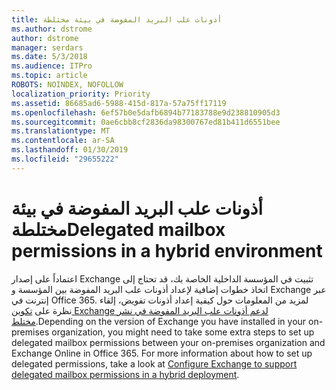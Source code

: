 ```yaml
---
title: أذونات علب البريد المفوضة في بيئة مختلطة
ms.author: dstrome
author: dstrome
manager: serdars
ms.date: 5/3/2018
ms.audience: ITPro
ms.topic: article
ROBOTS: NOINDEX, NOFOLLOW
localization_priority: Priority
ms.assetid: 86685ad6-5988-415d-817a-57a75ff17119
ms.openlocfilehash: 6ef57b0e5dafb6894b77183788e9d238810905d3
ms.sourcegitcommit: 0ae6cbb8cf2836da98300767ed81b411d6551bee
ms.translationtype: MT
ms.contentlocale: ar-SA
ms.lasthandoff: 01/30/2019
ms.locfileid: "29655222"
---
```

# <a name="delegated-mailbox-permissions-in-a-hybrid-environment"></a><span data-ttu-id="b4c63-102">أذونات علب البريد المفوضة في بيئة مختلطة</span><span class="sxs-lookup"><span data-stu-id="b4c63-102">Delegated mailbox permissions in a hybrid environment</span></span>

<span data-ttu-id="b4c63-p101">اعتماداً على إصدار Exchange تثبيت في المؤسسة الداخلية الخاصة بك، قد تحتاج إلى اتخاذ خطوات إضافية لإعداد أذونات علب البريد المفوضة بين المؤسسة و Exchange عبر إنترنت في Office 365. لمزيد من المعلومات حول كيفية إعداد أذونات تفويض، إلقاء نظرة على [تكوين Exchange لدعم أذونات علب البريد المفوضة في نشر مختلط](https://technet.microsoft.com/library/mt784505%28v=exchg.150%29.aspx).</span><span class="sxs-lookup"><span data-stu-id="b4c63-p101">Depending on the version of Exchange you have installed in your on-premises organization, you might need to take some extra steps to set up delegated mailbox permissions between your on-premises organization and Exchange Online in Office 365. For more information about how to set up delegated permissions, take a look at [Configure Exchange to support delegated mailbox permissions in a hybrid deployment](https://technet.microsoft.com/library/mt784505%28v=exchg.150%29.aspx).</span></span>
  

